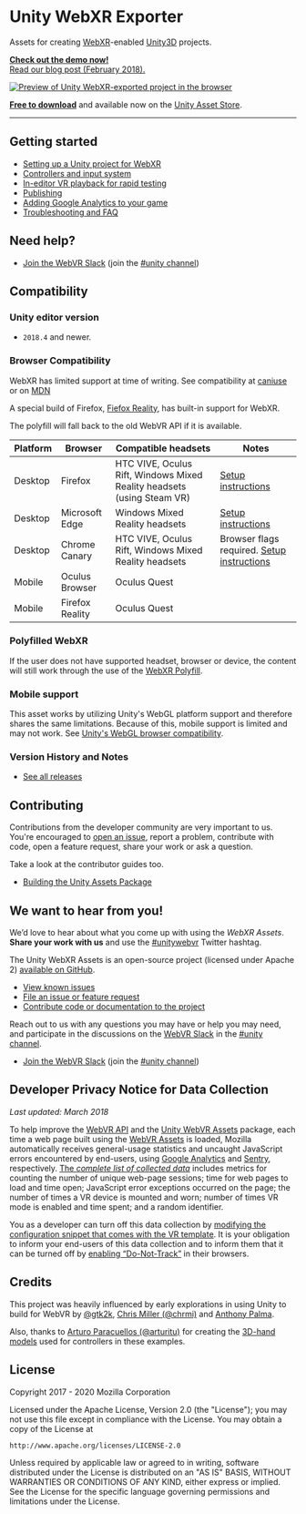 # Unity WebXR Exporter

Assets for creating [WebXR](https://developer.mozilla.com/topics/mixed-reality/)-enabled [Unity3D](https://unity.com/) projects.

**[Check out the demo now!](https://mixedreality.mozilla.org/unity-webxr-export/)**<br>
[Read our blog post (February 2018).](https://hacks.mozilla.org/2018/02/create-vr-on-the-web-using-unity3d/)

[![Preview of Unity WebXR-exported project in the browser](https://raw.githubusercontent.com/mozillareality/unity-webxr-export/master/img/webxr-small.gif)](https://mozillareality.github.io/unity-webxr-export/)

**[Free to download](https://assetstore.unity.com/packages/templates/systems/webvr-assets-109152)** and available now on the [Unity Asset Store](https://assetstore.unity.com/packages/templates/systems/webvr-assets-109152).

<a href="https://assetstore.unity.com/packages/templates/systems/webvr-assets-109152" title="Download the WebXR Assets package for free on the Unity Asset Store">
</a>

<hr>

## Getting started

* [Setting up a Unity project for WebXR](./docs/project-setup.md)
* [Controllers and input system](./docs/controllers.md)
* [In-editor VR playback for rapid testing](./docs/xr-testing.md)
* [Publishing](./docs/publishing.md)
* [Adding Google Analytics to your game](./docs/customization/adding-ga.md)
* [Troubleshooting and FAQ](./docs/troubleshooting-faq.md)

## Need help?

* [Join the WebVR Slack](https://webvr-slack.herokuapp.com/) (join the [#unity channel](https://webvr.slack.com/messages/unity))

## Compatibility

### Unity editor version

* `2018.4` and newer.

### Browser Compatibility

WebXR has limited support at time of writing. See compatibility at [caniuse](https://caniuse.com/#feat=webxr) or on [MDN](https://developer.mozilla.org/en-US/docs/Web/API/WebXR_Device_API)

A special build of Firefox, [Fiefox Reality](https://mixedreality.mozilla.org/firefox-reality/), has built-in support for WebXR.

The polyfill will fall back to the old WebVR API if it is available.

| Platform | Browser | Compatible headsets | Notes |
| --- | --- | --- | --- |
| Desktop | Firefox | HTC VIVE, Oculus Rift, Windows Mixed Reality headsets (using Steam VR) | [Setup instructions](https://webvr.rocks/firefox) |
| Desktop | Microsoft Edge | Windows Mixed Reality headsets | [Setup instructions](https://webvr.rocks/microsoft_edge) |
| Desktop | Chrome Canary | HTC VIVE, Oculus Rift, Windows Mixed Reality headsets | Browser flags required. [Setup instructions](https://webvr.rocks/chrome) |
| Mobile | Oculus Browser | Oculus Quest |
| Mobile | Firefox Reality | Oculus Quest |

### Polyfilled WebXR

If the user does not have supported headset, browser or device, the content will still work through the use of the [WebXR Polyfill](https://github.com/immersive-web/webxr-polyfill).

### Mobile support

This asset works by utilizing Unity's WebGL platform support and therefore shares the same limitations. Because of this, mobile support is limited and may not work. See [Unity's WebGL browser compatibility](https://docs.unity3d.com/Manual/webgl-browsercompatibility.html).

### Version History and Notes

* [See all releases](https://github.com/mozilla/unity-webvr-export/releases)


## Contributing

Contributions from the developer community are very important to us. You're encouraged to [open an issue](https://github.com/mozilla/unity-webvr-export/issues/new), report a problem, contribute with code, open a feature request, share your work or ask a question.

Take a look at the contributor guides too.

* [Building the Unity Assets Package](./docs/build.md)


## We want to hear from you!

We’d love to hear about what you come up with using the _WebXR Assets_. **Share your work with us** and use the [#unitywebvr](https://twitter.com/search?f=tweets&q=%23unitywebvr) Twitter hashtag.

The Unity WebXR Assets is an open-source project (licensed under Apache 2) [available on GitHub](https://github.com/mozilla/unity-webvr-export).

* [View known issues](https://github.com/mozilla/unity-webvr-export/issues)
* [File an issue or feature request](https://github.com/mozilla/unity-webvr-export/issues/new)
* [Contribute code or documentation to the project](https://github.com/mozilla/unity-webvr-export#contributing)

Reach out to us with any questions you may have or help you may need, and participate in the discussions on the [WebVR Slack](https://webvr-slack.herokuapp.com/) in the [#unity channel](https://webvr.slack.com/messages/unity).

* [Join the WebVR Slack](https://webvr-slack.herokuapp.com/) (join the [#unity channel](https://webvr.slack.com/messages/unity))


## Developer Privacy Notice for Data Collection

_Last updated: March 2018_

To help improve the [WebVR API](https://immersive-web.github.io/webvr/spec/1.1/) and the [Unity WebVR Assets](https://assetstore.unity.com/packages/templates/systems/webvr-assets-109152) package, each time a web page built using the [WebVR Assets](https://assetstore.unity.com/packages/templates/systems/webvr-assets-109152) is loaded, Mozilla automatically receives general-usage statistics and uncaught JavaScript errors encountered by end-users, using [Google Analytics](https://analytics.google.com/analytics/web/) and [Sentry](https://sentry.io), respectively. [The *complete list of collected data*](https://github.com/mozilla/unity-webvr-export/blob/master/TELEMETRY.md#list-of-collected-data) includes metrics for counting the number of unique web-page sessions; time for web pages to load and time open; JavaScript error exceptions occurred on the page; the number of times a VR device is mounted and worn; number of times VR mode is enabled and time spent; and a random identifier.

You as a developer can turn off this data collection by [modifying the configuration snippet that comes with the VR template](https://github.com/mozilla/unity-webvr-export/blob/master/docs/customization/disabling-telemetry.md). It is your obligation to inform your end-users of this data collection and to inform them that it can be turned off by [enabling “Do-Not-Track”](https://developer.mozilla.org/en-US/docs/Web/HTTP/Headers/DNT) in their browsers.


## Credits

This project was heavily influenced by early explorations in using Unity to build for WebVR by [@gtk2k](https://github.com/gtk2k), [Chris Miller (@chrmi)](https://github.com/chrmi) and [Anthony Palma](https://twitter.com/anthonyrpalma).

Also, thanks to [Arturo Paracuellos (@arturitu)](https://github.com/arturitu) for creating the [3D-hand models](https://github.com/aframevr/assets/tree/gh-pages/controllers/hands) used for controllers in these examples.

## License

Copyright 2017 - 2020 Mozilla Corporation

Licensed under the Apache License, Version 2.0 (the "License");
you may not use this file except in compliance with the License.
You may obtain a copy of the License at

    http://www.apache.org/licenses/LICENSE-2.0

Unless required by applicable law or agreed to in writing, software
distributed under the License is distributed on an "AS IS" BASIS,
WITHOUT WARRANTIES OR CONDITIONS OF ANY KIND, either express or implied.
See the License for the specific language governing permissions and
limitations under the License.
